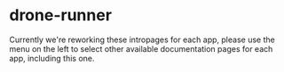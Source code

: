 # drone-runner

Currently we're reworking these intropages for each app, please use the menu on the left to select other available documentation pages for each app, including this one.

